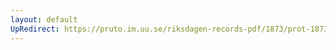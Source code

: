 ```yaml
---
layout: default
UpRedirect: https://pruto.im.uu.se/riksdagen-records-pdf/1873/prot-1873--ak--301.pdf
---
```

